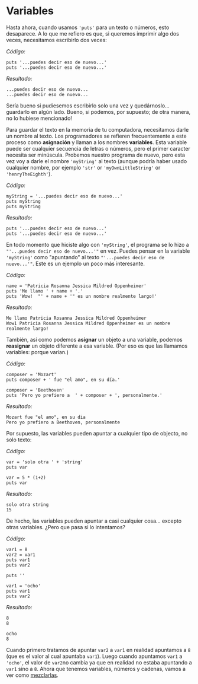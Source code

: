 # Variables  

Hasta ahora, cuando usamos `'puts'` para un texto o números, esto
desaparece. A lo que me refiero es que, si queremos imprimir algo dos
veces, necesitamos escribirlo dos veces:

*Código:*

    puts '...puedes decir eso de nuevo...'
    puts '...puedes decir eso de nuevo...'

*Resultado:*

    ...puedes decir eso de nuevo...
    ...puedes decir eso de nuevo...

Sería bueno si pudiesemos escribirlo solo una vez y quedárnoslo...
guardarlo en algún lado.
Bueno, si podemos, por supuesto; de otra manera, no lo hubiese
mencionado!

Para guardar el texto en la memoria de tu computadora, necesitamos darle
un nombre al texto. Los programadores se refieren frecuentemente a este
proceso como **asignación** y llaman a los nombres
**variables**. Esta variable puede ser cualquier secuencia de
letras o números, pero el primer caracter necesita ser minúscula. Probemos
nuestro programa de nuevo, pero esta vez voy a darle el nombre
`'myString'` al texto (aunque podría haber usado cualquier nombre,
por ejemplo `'str'` or `'myOwnLittleString'` or 
`'henryTheEighth'`).

*Código:*

    myString = '...puedes decir eso de nuevo...'
    puts myString
    puts myString

*Resultado:*

    puts '...puedes decir eso de nuevo...'
    puts '...puedes decir eso de nuevo...'


En todo momento que hiciste algo con `'myString'`, el programa se
lo hizo a `"'...puedes decir eso de nuevo...'"` en vez. Puedes pensar
en la variable `'myString'` como "apuntando" al texto
`"'...puedes decir eso de nuevo...'"`. Este es un ejemplo un poco más
interesante.

*Código:*

    name = 'Patricia Rosanna Jessica Mildred Oppenheimer'
    puts 'Me llamo ' + name + '.'
    puts 'Wow!  "' + name + '" es un nombre realmente largo!'
   
*Resultado:*

    Me llamo Patricia Rosanna Jessica Mildred Oppenheimer
    Wow1 Patricia Rosanna Jessica Mildred Oppenheimer es un nombre realmente largo!
  
También, así como podemos **asignar** un objeto a una variable,
podemos **reasignar** un objeto diferente a esa variable.
(Por eso es que las llamamos variables: porque varían.)

*Código:*

    composer = 'Mozart'
    puts composer + ' fue "el amo", en su día.'

    composer = 'Beethoven'
    puts 'Pero yo prefiero a  ' + composer + ', personalmente.'

*Resultado:*
      
    Mozart fue "el amo", en su dia
    Pero yo prefiero a Beethoven, personalmente

Por supuesto, las variables pueden apuntar a cualquier tipo de objecto, no
solo texto:

*Código:*

    var = 'solo otra ' + 'string'
    puts var
      
    var = 5 * (1+2)
    puts var

*Resultado:*

    solo otra string
    15

De hecho, las variables pueden apuntar a casi cualquier cosa...
excepto otras variables.
¿Pero que pasa si lo intentamos?

*Código:*

    var1 = 8
    var2 = var1
    puts var1
    puts var2
      
    puts ''
      
    var1 = 'ocho'
    puts var1
    puts var2

*Resultado:*

    8
    8

    ocho
    8

Cuando primero tratamos de apuntar `var2` a `var1` en realidad apuntamos a `8` (que es el valor al cual apuntaba
`var1`). Luego cuando apuntamos `var1` a `'ocho'`, el valor de `var2`no cambia ya que en realidad no estaba apuntando a `var1` sino a `8`. Ahora que tenemos variables, números y cadenas, vamos a ver como 
<a href="https://github.com/rubyperu/aprende_a_programar/blob/master/capitulos/04_conversiones.markdown">mezclarlas</a>.
